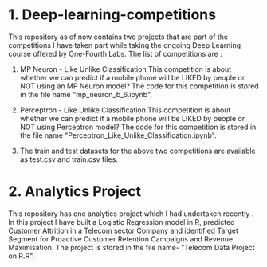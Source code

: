 # 1. Deep-learning-competitions
This repository as of now contains two projects that are part of the competitions I have taken part while taking the ongoing Deep Learning course offered by One-Fourth Labs. 
The list of competitions are :
1. MP Neuron - Like Unlike Classification
   This competition is about whether we can predict if a mobile phone will be LIKED by people or NOT using an MP Neuron model?
   The code for this competition is stored in the file name "mp_neuron_b_6.ipynb".
   
2. Perceptron - Like Unlike Classification
   This competition is about whether we can predict if a mobile phone will be LIKED by people or NOT using Perceptron model?
   The code for this competition is stored in the file name "Perceptron_Like_Unlike_Classification.ipynb".
   
3. The train and test datasets for the above two competitions are available as test.csv and train.csv files.
   
# 2. Analytics Project
This repository has one analytics project which I had undertaken recently . In this project I have built a Logistic Regression model in R, predicted Customer Attrition in a Telecom sector Company and identified Target Segment for Proactive Customer Retention Campaigns and Revenue Maximisation. The project is stored in the file name- "Telecom Data Project on R.R".
